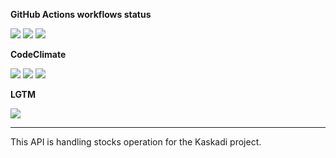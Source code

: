 **GitHub Actions workflows status**

[![](https://img.shields.io/github/workflow/status/kaskadi/stocks-api/deploy?label=deployed&logo=Amazon%20AWS)](https://github.com/kaskadi/stocks-api/actions?query=workflow%3Adeploy)
[![](https://img.shields.io/github/workflow/status/kaskadi/stocks-api/build?label=build&logo=mocha)](https://github.com/kaskadi/stocks-api/actions?query=workflow%3Abuild)
[![](https://img.shields.io/github/workflow/status/kaskadi/stocks-api/syntax-check?label=syntax-check&logo=serverless)](https://github.com/kaskadi/stocks-api/actions?query=workflow%3Asyntax-check)

**CodeClimate**

[![](https://img.shields.io/codeclimate/maintainability/kaskadi/stocks-api?label=maintainability&logo=Code%20Climate)](https://codeclimate.com/github/kaskadi/stocks-api)
[![](https://img.shields.io/codeclimate/tech-debt/kaskadi/stocks-api?label=technical%20debt&logo=Code%20Climate)](https://codeclimate.com/github/kaskadi/stocks-api)
[![](https://img.shields.io/codeclimate/coverage/kaskadi/stocks-api?label=test%20coverage&logo=Code%20Climate)](https://codeclimate.com/github/kaskadi/stocks-api)

**LGTM**

[![](https://img.shields.io/lgtm/grade/javascript/github/kaskadi/stocks-api?label=code%20quality&logo=LGTM)](https://lgtm.com/projects/g/kaskadi/stocks-api/?mode=list&logo=LGTM)

****

This API is handling stocks operation for the Kaskadi project.
